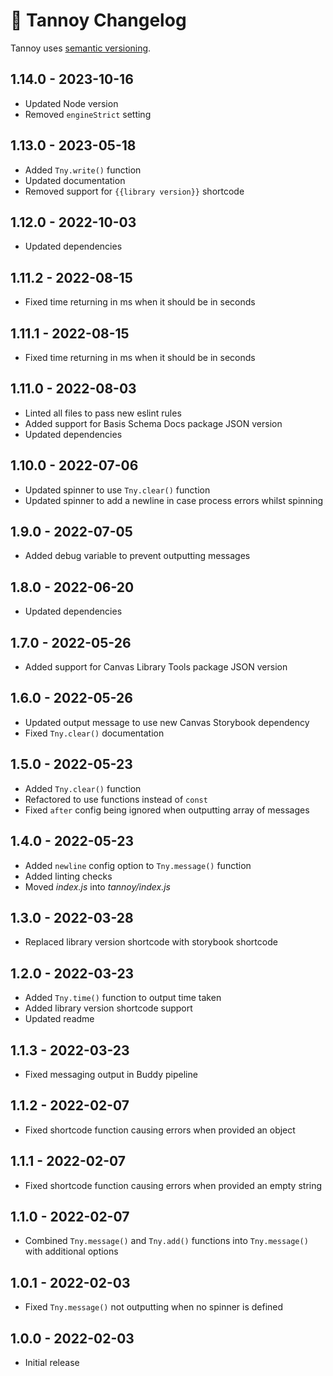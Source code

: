 # 📅 Tannoy Changelog

Tannoy uses [semantic versioning](https://semver.org/).

## 1.14.0 - 2023-10-16

* Updated Node version
* Removed `engineStrict` setting

## 1.13.0 - 2023-05-18

* Added `Tny.write()` function
* Updated documentation
* Removed support for `{{library version}}` shortcode

## 1.12.0 - 2022-10-03

* Updated dependencies

## 1.11.2 - 2022-08-15

* Fixed time returning in ms when it should be in seconds

## 1.11.1 - 2022-08-15

* Fixed time returning in ms when it should be in seconds

## 1.11.0 - 2022-08-03

* Linted all files to pass new eslint rules
* Added support for Basis Schema Docs package JSON version
* Updated dependencies

## 1.10.0 - 2022-07-06

* Updated spinner to use `Tny.clear()` function
* Updated spinner to add a newline in case process errors whilst spinning

## 1.9.0 - 2022-07-05

* Added debug variable to prevent outputting messages

## 1.8.0 - 2022-06-20

* Updated dependencies

## 1.7.0 - 2022-05-26

* Added support for Canvas Library Tools package JSON version

## 1.6.0 - 2022-05-26

* Updated output message to use new Canvas Storybook dependency
* Fixed `Tny.clear()` documentation

## 1.5.0 - 2022-05-23

* Added `Tny.clear()` function
* Refactored to use functions instead of `const`
* Fixed `after` config being ignored when outputting array of messages

## 1.4.0 - 2022-05-23

* Added `newline` config option to `Tny.message()` function
* Added linting checks
* Moved _index.js_ into _tannoy/index.js_

## 1.3.0 - 2022-03-28

* Replaced library version shortcode with storybook shortcode

## 1.2.0 - 2022-03-23

* Added `Tny.time()` function to output time taken
* Added library version shortcode support
* Updated readme

## 1.1.3 - 2022-03-23

* Fixed messaging output in Buddy pipeline

## 1.1.2 - 2022-02-07

* Fixed shortcode function causing errors when provided an object

## 1.1.1 - 2022-02-07

* Fixed shortcode function causing errors when provided an empty string

## 1.1.0 - 2022-02-07

* Combined `Tny.message()` and `Tny.add()` functions into `Tny.message()` with additional options

## 1.0.1 - 2022-02-03

* Fixed `Tny.message()` not outputting when no spinner is defined

## 1.0.0 - 2022-02-03

* Initial release
